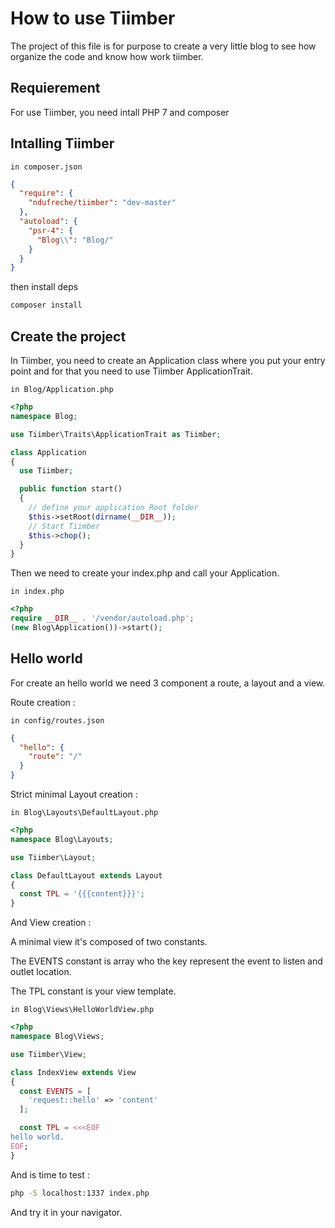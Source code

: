 # How to use Tiimber

The project of this file is for purpose to create a very little blog to see how organize the code and know how work tiimber.

## Requierement

For use Tiimber, you need intall PHP 7 and composer

## Intalling Tiimber

`in composer.json`

```json
{
  "require": {
    "ndufreche/tiimber": "dev-master"
  },
  "autoload": {
    "psr-4": {
      "Blog\\": "Blog/"
    }
  }
}
```

then install deps

```bash
composer install
```

## Create the project

In Tiimber, you need to create an Application class where you put your entry point and for that you need to use Tiimber ApplicationTrait.

`in Blog/Application.php`

```php
<?php
namespace Blog;

use Tiimber\Traits\ApplicationTrait as Tiimber;

class Application
{
  use Tiimber;

  public function start()
  {
    // define your application Root folder
    $this->setRoot(dirname(__DIR__));
    // Start Tiimber
    $this->chop();
  }
}

```

Then we need to create your index.php and call your Application.

`in index.php`

```php
<?php
require __DIR__ . '/vendor/autoload.php';
(new Blog\Application())->start();
```

## Hello world

For create an hello world we need 3 component a route, a layout and a view.

Route creation :

`in config/routes.json`

```json
{
  "hello": {
    "route": "/"
  }
}

```

Strict minimal Layout creation :

`in Blog\Layouts\DefaultLayout.php`

```php
<?php
namespace Blog\Layouts;

use Tiimber\Layout;

class DefaultLayout extends Layout
{
  const TPL = '{{{content}}}';
}
```

And View creation :

A minimal view it's composed of two constants.

The EVENTS constant is array who the key represent the event to listen and outlet location.

The TPL constant is your view template.

`in Blog\Views\HelloWorldView.php`

```php
<?php
namespace Blog\Views;

use Tiimber\View;

class IndexView extends View
{
  const EVENTS = [
    'request::hello' => 'content'
  ];

  const TPL = <<<EOF
hello world.
EOF;
}
```

And is time to test :

```bash
php -S localhost:1337 index.php
```

And try it in your navigator.